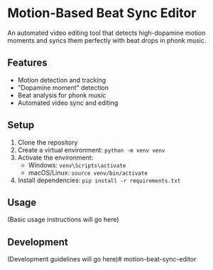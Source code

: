 # Motion-Based Beat Sync Editor

An automated video editing tool that detects high-dopamine motion moments and syncs them perfectly with beat drops in phonk music.

## Features
- Motion detection and tracking
- "Dopamine moment" detection
- Beat analysis for phonk music
- Automated video sync and editing

## Setup
1. Clone the repository
2. Create a virtual environment: `python -m venv venv`
3. Activate the environment:
   - Windows: `venv\Scripts\activate`
   - macOS/Linux: `source venv/bin/activate`
4. Install dependencies: `pip install -r requirements.txt`

## Usage
(Basic usage instructions will go here)

## Development
(Development guidelines will go here)# motion-beat-sync-editor
